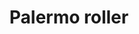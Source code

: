 ---
title: "Palermo roller"
url: /ciudad-autonoma-de-buenos-aires/palermo-roller/
shop: Gardinen
---